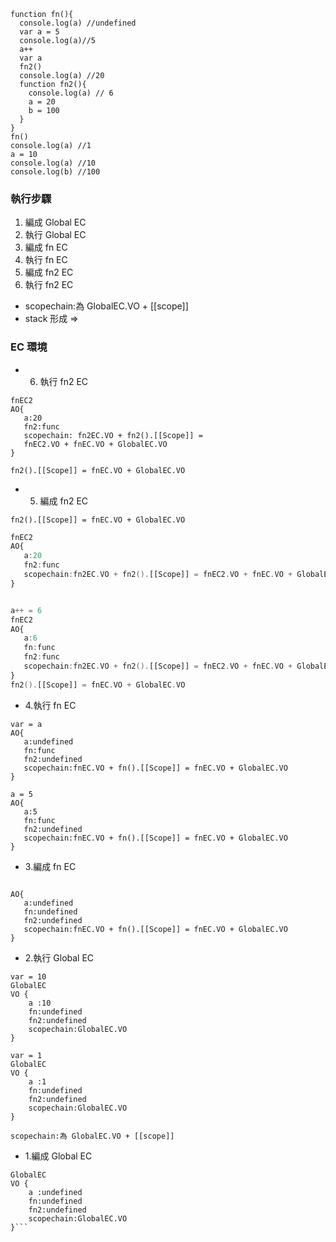 ```var a = 1
function fn(){
  console.log(a) //undefined
  var a = 5
  console.log(a)//5
  a++
  var a
  fn2()
  console.log(a) //20
  function fn2(){
    console.log(a) // 6
    a = 20  
    b = 100
  }
}
fn()
console.log(a) //1
a = 10
console.log(a) //10
console.log(b) //100
```
### 執行步驟
1. 編成 Global EC
2. 執行 Global EC
3. 編成 fn EC
4. 執行 fn EC
5. 編成 fn2 EC
6. 執行 fn2 EC
- scopechain:為 GlobalEC.VO + [[scope]]
- stack 形成 =>

### EC 環境
- 6. 執行 fn2 EC
```
fnEC2
AO{	
   a:20
   fn2:func
   scopechain: fn2EC.VO + fn2().[[Scope]] = 
   fnEC2.VO + fnEC.VO + GlobalEC.VO
}

fn2().[[Scope]] = fnEC.VO + GlobalEC.VO

```
- 5. 編成 fn2 EC
```
fn2().[[Scope]] = fnEC.VO + GlobalEC.VO
```
```a = 20
fnEC2
AO{	
   a:20
   fn2:func
   scopechain:fn2EC.VO + fn2().[[Scope]] = fnEC2.VO + fnEC.VO + GlobalEC.VO
}


a++ = 6
fnEC2
AO{	
   a:6
   fn:func
   fn2:func
   scopechain:fn2EC.VO + fn2().[[Scope]] = fnEC2.VO + fnEC.VO + GlobalEC.VO
}
fn2().[[Scope]] = fnEC.VO + GlobalEC.VO
```

- 4.執行 fn EC
```fnEC
var = a
AO{	
   a:undefined
   fn:func
   fn2:undefined
   scopechain:fnEC.VO + fn().[[Scope]] = fnEC.VO + GlobalEC.VO
}

a = 5 
AO{	
   a:5
   fn:func
   fn2:undefined
   scopechain:fnEC.VO + fn().[[Scope]] = fnEC.VO + GlobalEC.VO
}
```

- 3.編成 fn EC
```fn().[[Scope]] = GlobalEC.VO
```
```fnEC
AO{	
   a:undefined
   fn:undefined
   fn2:undefined
   scopechain:fnEC.VO + fn().[[Scope]] = fnEC.VO + GlobalEC.VO
}
```
- 2.執行 Global EC
```
var = 10
GlobalEC 
VO {
	a :10	
	fn:undefined
	fn2:undefined
	scopechain:GlobalEC.VO 
}

var = 1
GlobalEC 
VO {
	a :1	
	fn:undefined
	fn2:undefined
	scopechain:GlobalEC.VO 
}

scopechain:為 GlobalEC.VO + [[scope]]
```
- 1.編成 Global EC
```
GlobalEC 
VO {
	a :undefined	
	fn:undefined
	fn2:undefined
	scopechain:GlobalEC.VO 
}```

